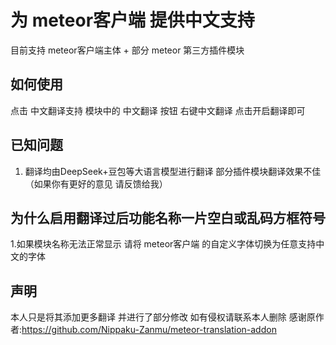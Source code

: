 # 为 meteor客户端 提供中文支持
目前支持 meteor客户端主体 + 部分 meteor 第三方插件模块

## 如何使用
点击 中文翻译支持 模块中的 中文翻译 按钮
右键中文翻译 点击开启翻译即可
## 已知问题
1. 翻译均由DeepSeek+豆包等大语言模型进行翻译 部分插件模块翻译效果不佳 （如果你有更好的意见 请反馈给我）
## 为什么启用翻译过后功能名称一片空白或乱码方框符号
1.如果模块名称无法正常显示 请将 meteor客户端 的自定义字体切换为任意支持中文的字体

## 声明
本人只是将其添加更多翻译 并进行了部分修改 如有侵权请联系本人删除
感谢原作者:https://github.com/Nippaku-Zanmu/meteor-translation-addon
